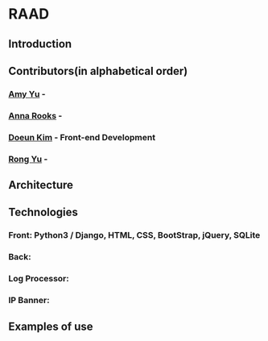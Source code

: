 # RAAD
## Introduction
## Contributors(in alphabetical order)
### [Amy Yu](https://github.com/amy-yu) - 
### [Anna Rooks](https://github.com/LilRooks) - 
### [Doeun Kim](https://github.com/97dawn) - Front-end Development
### [Rong Yu](https://github.com/RongYu98) - 
## Architecture
## Technologies
### Front: Python3 / Django, HTML, CSS, BootStrap, jQuery, SQLite
### Back:
### Log Processor:
### IP Banner:
## Examples of use
